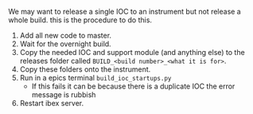 We may want to release a single IOC to an instrument but not release a whole build. this is the procedure to do this.

1. Add all new code to master.
1. Wait for the overnight build.
1. Copy the needed IOC and support module (and anything else) to the releases folder called `BUILD_<build number>_<what it is for>`.
1. Copy these folders onto the instrument.
1. Run in a epics terminal `build_ioc_startups.py`
    - If this fails it can be because there is a duplicate IOC the error message is rubbish
1. Restart ibex server.
